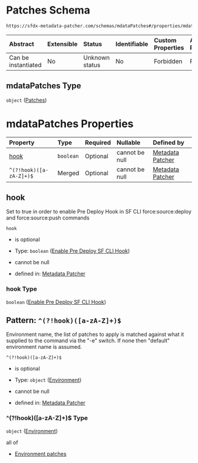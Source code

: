 # Patches Schema

```txt
https://sfdx-metadata-patcher.com/schemas/mdataPatches#/properties/mdataPatches
```



| Abstract            | Extensible | Status         | Identifiable | Custom Properties | Additional Properties | Access Restrictions | Defined In                                                                          |
| :------------------ | :--------- | :------------- | :----------- | :---------------- | :-------------------- | :------------------ | :---------------------------------------------------------------------------------- |
| Can be instantiated | No         | Unknown status | No           | Forbidden         | Forbidden             | none                | [mdataPatches.schema.json*](../out/mdataPatches.schema.json "open original schema") |

## mdataPatches Type

`object` ([Patches](mdatapatches-properties-patches.md))

# mdataPatches Properties

| Property                | Type      | Required | Nullable       | Defined by                                                                                                                                                                                                    |
| :---------------------- | :-------- | :------- | :------------- | :------------------------------------------------------------------------------------------------------------------------------------------------------------------------------------------------------------ |
| [hook](#hook)           | `boolean` | Optional | cannot be null | [Metadata Patcher](mdatapatches-properties-patches-properties-enable-pre-deploy-sf-cli-hook.md "https://sfdx-metadata-patcher.com/schemas/mdataPatches#/properties/mdataPatches/properties/hook")             |
| `^(?!hook)([a-zA-Z]+)$` | Merged    | Optional | cannot be null | [Metadata Patcher](mdatapatches-properties-patches-patternproperties-environment.md "https://sfdx-metadata-patcher.com/schemas/environment#/properties/mdataPatches/patternProperties/^(?!hook)([a-zA-Z]+)$") |

## hook

Set to true in order to enable Pre Deploy Hook in SF CLI force:source:deploy and force:source:push commands

`hook`

*   is optional

*   Type: `boolean` ([Enable Pre Deploy SF CLI Hook](mdatapatches-properties-patches-properties-enable-pre-deploy-sf-cli-hook.md))

*   cannot be null

*   defined in: [Metadata Patcher](mdatapatches-properties-patches-properties-enable-pre-deploy-sf-cli-hook.md "https://sfdx-metadata-patcher.com/schemas/mdataPatches#/properties/mdataPatches/properties/hook")

### hook Type

`boolean` ([Enable Pre Deploy SF CLI Hook](mdatapatches-properties-patches-properties-enable-pre-deploy-sf-cli-hook.md))

## Pattern: `^(?!hook)([a-zA-Z]+)$`

Environment name, the list of patches to apply is matched against what it supplied to the command via the "-e" switch. If none then "default" environment name is assumed.

`^(?!hook)([a-zA-Z]+)$`

*   is optional

*   Type: `object` ([Environment](mdatapatches-properties-patches-patternproperties-environment.md))

*   cannot be null

*   defined in: [Metadata Patcher](mdatapatches-properties-patches-patternproperties-environment.md "https://sfdx-metadata-patcher.com/schemas/environment#/properties/mdataPatches/patternProperties/^(?!hook)(\[a-zA-Z]+)$")

### ^(?!hook)(\[a-zA-Z]+)$ Type

`object` ([Environment](mdatapatches-properties-patches-patternproperties-environment.md))

all of

*   [Environment patches](environment-allof-environment-patches.md "check type definition")
